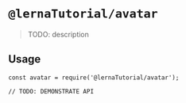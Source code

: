# `@lernaTutorial/avatar`

> TODO: description

## Usage

```
const avatar = require('@lernaTutorial/avatar');

// TODO: DEMONSTRATE API
```
